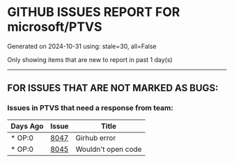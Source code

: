 
# GITHUB ISSUES REPORT FOR microsoft/PTVS


Generated on 2024-10-31 using: stale=30, all=False


Only showing items that are new to report in past 1 day(s)


---

## FOR ISSUES THAT ARE NOT MARKED AS BUGS:


### Issues in PTVS that need a response from team:

| Days Ago | Issue | Title |
| --- | --- | --- |
 | \* OP:0  |[8047](https://github.com/microsoft/PTVS/issues/8047 "Girhub error")  |Girhub error |
 | \* OP:0  |[8045](https://github.com/microsoft/PTVS/issues/8045 "Wouldn't open code")  |Wouldn't open code |




















